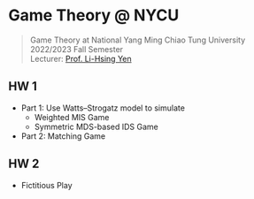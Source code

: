 # Game Theory @ NYCU
> Game Theory at National Yang Ming Chiao Tung University  
> 2022/2023 Fall Semester  
> Lecturer: [Prof. Li-Hsing Yen](https://www.cs.nycu.edu.tw/members/detail/lhyen)

## HW 1
* Part 1: Use Watts–Strogatz model to simulate
    * Weighted MIS Game
    * Symmetric MDS-based IDS Game
* Part 2: Matching Game

## HW 2
* Fictitious Play